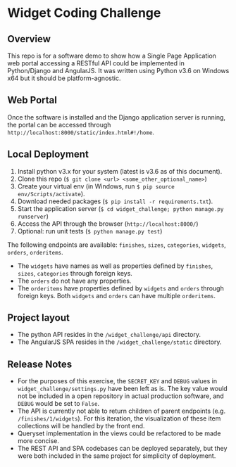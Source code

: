 # Widget Coding Challenge
## Overview
This repo is for a software demo to show how a Single Page Application web portal accessing a RESTful API could be implemented in Python/Django and AngularJS. It was written using Python v3.6 on Windows x64 but it should be platform-agnostic.

## Web Portal

Once the software is installed and the Django application server is running, the portal can be accessed through `http://localhost:8000/static/index.html#!/home`.

## Local Deployment

 1. Install python v3.x for your system (latest is v3.6 as of this document).
 2. Clone this repo (`$ git clone <url> <some_other_optional_name>`)
 3. Create your virtual env (in Windows, run `$ pip source env/Scripts/activate`).
 4. Download needed packages (`$ pip install -r requirements.txt`).
 5. Start the application server (`$ cd widget_challenge; python manage.py runserver`)
 6. Access the API through the browser (`http://localhost:8000/`)
 7. Optional: run unit tests (`$ python manage.py test`)

The following endpoints are available: `finishes`, `sizes`, `categories`, `widgets`, `orders`, `orderitems`.
 - The `widgets` have names as well as properties defined by `finishes`, `sizes`, `categories` through foreign keys.
 - The `orders` do not have any properties.
 - The `orderitems` have properties defined by `widgets` and `orders` through foreign keys. Both `widgets` and `orders` can have multiple `orderitems`.
 
## Project layout
 - The python API resides in the `/widget_challenge/api` directory.
 - The AngularJS SPA resides in the `/widget_challenge/static` directory.

## Release Notes
 - For the purposes of this exercise, the `SECRET_KEY` and `DEBUG` values in `widget_challenge/settings.py` have been left as is. The key value would not be included in a open repository in actual production software, and `DEBUG` would be set to `False`.
 - The API is currently not able to return children of parent endpoints (e.g. `/finishes/1/widgets`). For this iteration, the visualization of these item collections will be handled by the front end.
 - Queryset implementation in the views could be refactored to be made more concise.
 - The REST API and SPA codebases can be deployed separately, but they were both included in the same project for simplicity of deployment. 
 
